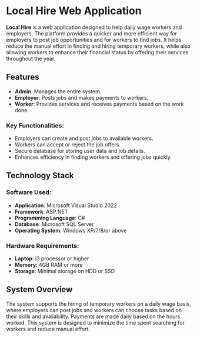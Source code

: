 ﻿# Local Hire Web Application

**Local Hire** is a web application designed to help daily wage workers and employers. The platform provides a quicker and more efficient way for employers to post job opportunities and for workers to find jobs. It helps reduce the manual effort in finding and hiring temporary workers, while also allowing workers to enhance their financial status by offering their services throughout the year.

## Features

- **Admin**: Manages the entire system.
- **Employer**: Posts jobs and makes payments to workers.
- **Worker**: Provides services and receives payments based on the work done.

### Key Functionalities:
- Employers can create and post jobs to available workers.
- Workers can accept or reject the job offers.
- Secure database for storing user data and job details.
- Enhances efficiency in finding workers and offering jobs quickly.

## Technology Stack

### Software Used:
- **Application**: Microsoft Visual Studio 2022
- **Framework**: ASP.NET
- **Programming Language**: C#
- **Database**: Microsoft SQL Server
- **Operating System**: Windows XP/7/8/or above

### Hardware Requirements:
- **Laptop**: i3 processor or higher
- **Memory**: 4GB RAM or more
- **Storage**: Minimal storage on HDD or SSD

## System Overview

The system supports the hiring of temporary workers on a daily wage basis, where employers can post jobs and workers can choose tasks based on their skills and availability. 
Payments are made daily based on the hours worked. 
This system is designed to minimize the time spent searching for workers and reduce manual effort.
